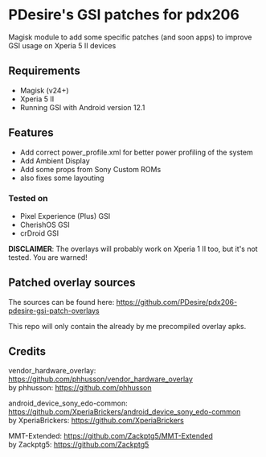 # PDesire's GSI patches for pdx206

Magisk module to add some specific patches (and soon apps) to improve GSI usage on Xperia 5 II devices
## Requirements
- Magisk (v24+)
- Xperia 5 II 
- Running GSI with Android version 12.1

## Features
- Add correct power_profile.xml for better power profiling of the system
- Add Ambient Display 
- Add some props from Sony Custom ROMs
- also fixes some layouting

### Tested on
- Pixel Experience (Plus) GSI
- CherishOS GSI
- crDroid GSI

**DISCLAIMER**: The overlays will probably work on Xperia 1 II too, but it's not tested. You are warned!

## Patched overlay sources
The sources can be found here: https://github.com/PDesire/pdx206-pdesire-gsi-patch-overlays

This repo will only contain the already by me precompiled overlay apks.

## Credits
vendor_hardware_overlay: https://github.com/phhusson/vendor_hardware_overlay </br>
by phhusson: https://github.com/phhusson

android_device_sony_edo-common: https://github.com/XperiaBrickers/android_device_sony_edo-common </br>
by XperiaBrickers: https://github.com/XperiaBrickers

MMT-Extended: https://github.com/Zackptg5/MMT-Extended </br>
by Zackptg5: https://github.com/Zackptg5